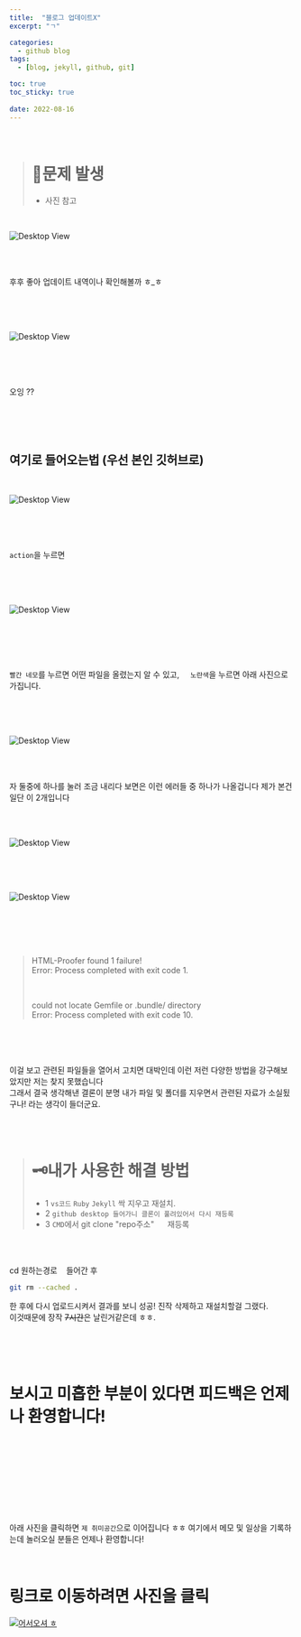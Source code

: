 ```yaml
---
title:  "블로그 업데이트X"
excerpt: "ㄱ"

categories:
  - github blog 
tags:
  - [blog, jekyll, github, git]

toc: true
toc_sticky: true
 
date: 2022-08-16
---
```

<br>

> # 🚨문제 발생
> * 사진 참고

<br>

![Desktop View](/assets/img/no-update-on-github/1.PNG)

<br>
<br>

후후 좋아 업데이트 내역이나 확인해볼까 ㅎ_ㅎ


<br>
<br>
<br>

![Desktop View](/assets/img/no-update-on-github/2.PNG)

<br>
<br>
<br>

오잉 ??

<br>
<br>
<br>

## 여기로 들어오는법 (우선 본인 깃허브로)

<br>

![Desktop View](/assets/img/no-update-on-github/3.PNG)

<br>
<br>
<br>

`action`을 누르면

<br>
<br>
<br>

![Desktop View](/assets/img/no-update-on-github/4.PNG)

<br>
<br>
<br>
<br>

`빨간 네모`를 누르면 어떤 파일을 올렸는지 알 수 있고, &nbsp;&nbsp;&nbsp;&nbsp;`노란색`을 누르면 아래 사진으로 가집니다.

<br>
<br>
<br>


![Desktop View](/assets/img/no-update-on-github/5.PNG)

<br>
<br>

자 둘중에 하나를 눌러 조금 내리다 보면은 이런 에러들 중 하나가 나올겁니다 제가 본건 일단 이 2개입니다

<br>
<br>

![Desktop View](/assets/img/no-update-on-github/6.PNG)

<br>
<br>
<br>

![Desktop View](/assets/img/no-update-on-github/7.PNG)

<br>
<br>
<br>
<br>



>HTML-Proofer found 1 failure!\
>Error: Process completed with exit code 1.
>
><br>
>
>could not locate Gemfile or .bundle/ directory\
>Error: Process completed with exit code 10.

<br>
<br>
<br>

이걸 보고 관련된 파일들을 열어서 고치면 대박인데 이런 저런 다양한 방법을 강구해보았지만 저는 찾지 못했습니다\
그래서 결국 생각해낸 결론이 분명 내가 파일 및 폴더를 지우면서 관련된 자료가 소실됬구나! 라는 생각이 들더군요.

<br>
<br>

> # 🗝내가 사용한 해결 방법
> * 1
> `vs코드` `Ruby` `Jekyll` 싹 지우고 재설치.
> * 2
> `github desktop 들어가니 클론이 풀려있어서 다시 재등록`
> * 3
> `CMD`에서 git clone "repo주소" &nbsp;&nbsp;&nbsp;&nbsp; 재등록


<br>
<br>

cd 원하는경로 &nbsp;&nbsp; 들어간 후

```bash
git rm --cached .
```

한 후에 다시 업로드시켜서 결과를 보니 성공! 진작 삭제하고 재설치할걸 그랬다.\
이것때문에 장작 ~~7시간~~은 날린거같은데 ㅎㅎ.

<br>
<br>
<br>

# 보시고 미흡한 부분이 있다면 피드백은 언제나 환영합니다!

<br>
<br>
<br>
<br>
<br>
<br>
<br>
<br>


아래 사진을 클릭하면 `제 취미공간`으로 이어집니다 ㅎㅎ 여기에서 메모 및 일상을 기록하는데 놀러오실 분들은 언제나 환영합니다!

<br>

# 링크로 이동하려면 사진을 클릭

[![어서오셔 ㅎ](https://encrypted-tbn0.gstatic.com/images?q=tbn:ANd9GcQk-zPB4TCuWRNJVIF0aWgniDPNJgUTdXmILg&usqp=CAU)](https://discord.gg/zkzk5xtm)